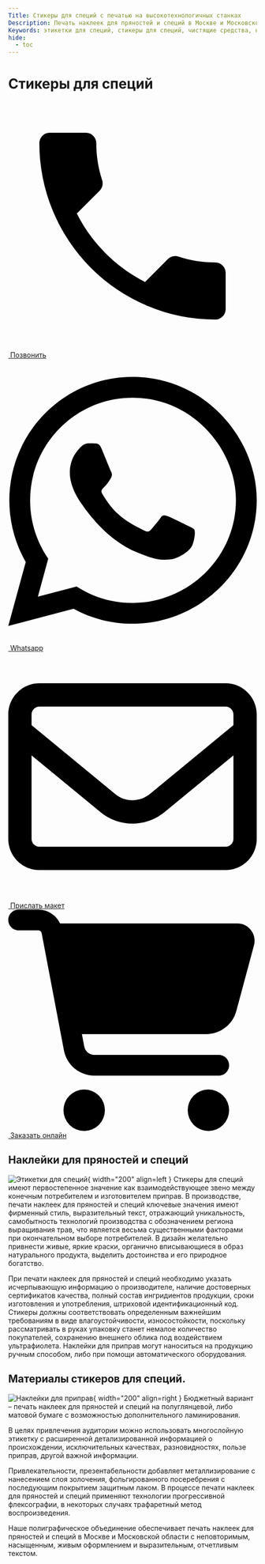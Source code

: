 ```yaml
---
Title: Стикеры для специй с печатью на высокотехнологичных станках
Description: Печать наклеек для пряностей и специй в Москве и Московской области снасыщенным, живым оформлением и выразительным текстом.
Keywords: этикетки для специй, стикеры для специй, чистящие средства, наклейкидля пряностей и специй, реклама, потребитель, самоклеящаяся этикетка, заказ, печатьнаклеек, Москва, Московская область
hide:
  - toc
---
```


# Стикеры для специй
<div class="btn-container">
  <div class="button-item"><a href="tel:+79103331155" class="btn btn-primary phone_btn"><span class="twemoji"><svg xmlns="http://www.w3.org/2000/svg" viewBox="0 0 24 24"><path d="M6.62 10.79c1.44 2.83 3.76 5.15 6.59 6.59l2.2-2.2c.28-.28.67-.36 1.02-.25 1.12.37 2.32.57 3.57.57a1 1 0 0 1 1 1V20a1 1 0 0 1-1 1A17 17 0 0 1 3 4a1 1 0 0 1 1-1h3.5a1 1 0 0 1 1 1c0 1.25.2 2.45.57 3.57.11.35.03.74-.25 1.02l-2.2 2.2Z"></path></svg></span>&nbsp;Позвонить</a></div>

  <div class="button-item"><a href="https://wa.me/79103331155" class="btn btn-primary whatsapp_btn"><span class="twemoji"><svg xmlns="http://www.w3.org/2000/svg" viewBox="0 0 448 512"><path d="M380.9 97.1C339 55.1 283.2 32 223.9 32c-122.4 0-222 99.6-222 222 0 39.1 10.2 77.3 29.6 111L0 480l117.7-30.9c32.4 17.7 68.9 27 106.1 27h.1c122.3 0 224.1-99.6 224.1-222 0-59.3-25.2-115-67.1-157zm-157 341.6c-33.2 0-65.7-8.9-94-25.7l-6.7-4-69.8 18.3L72 359.2l-4.4-7c-18.5-29.4-28.2-63.3-28.2-98.2 0-101.7 82.8-184.5 184.6-184.5 49.3 0 95.6 19.2 130.4 54.1 34.8 34.9 56.2 81.2 56.1 130.5 0 101.8-84.9 184.6-186.6 184.6zm101.2-138.2c-5.5-2.8-32.8-16.2-37.9-18-5.1-1.9-8.8-2.8-12.5 2.8-3.7 5.6-14.3 18-17.6 21.8-3.2 3.7-6.5 4.2-12 1.4-32.6-16.3-54-29.1-75.5-66-5.7-9.8 5.7-9.1 16.3-30.3 1.8-3.7 .9-6.9-.5-9.7-1.4-2.8-12.5-30.1-17.1-41.2-4.5-10.8-9.1-9.3-12.5-9.5-3.2-.2-6.9-.2-10.6-.2-3.7 0-9.7 1.4-14.8 6.9-5.1 5.6-19.4 19-19.4 46.3 0 27.3 19.9 53.7 22.6 57.4 2.8 3.7 39.1 59.7 94.8 83.8 35.2 15.2 49 16.5 66.6 13.9 10.7-1.6 32.8-13.4 37.4-26.4 4.6-13 4.6-24.1 3.2-26.4-1.3-2.5-5-3.9-10.5-6.6z"/></svg></span>&nbsp;Whatsapp</a></div>

  <div class="button-item"><a href="tel:+79103331155" class="btn btn-primary send_btn"><span class="twemoji"><svg xmlns="http://www.w3.org/2000/svg" viewBox="0 0 512 512"><path d="M64 112c-8.8 0-16 7.2-16 16l0 22.1L220.5 291.7c20.7 17 50.4 17 71.1 0L464 150.1l0-22.1c0-8.8-7.2-16-16-16L64 112zM48 212.2L48 384c0 8.8 7.2 16 16 16l384 0c8.8 0 16-7.2 16-16l0-171.8L322 328.8c-38.4 31.5-93.7 31.5-132 0L48 212.2zM0 128C0 92.7 28.7 64 64 64l384 0c35.3 0 64 28.7 64 64l0 256c0 35.3-28.7 64-64 64L64 448c-35.3 0-64-28.7-64-64L0 128z"/></svg></span>&nbsp;Прислать макет</a></div>

  <div class="button-item"><a href="tel:+79103331155" class="btn btn-primary online_btn"><span class="twemoji"><svg xmlns="http://www.w3.org/2000/svg" viewBox="0 0 576 512"><path d="M0 24C0 10.7 10.7 0 24 0L69.5 0c22 0 41.5 12.8 50.6 32l411 0c26.3 0 45.5 25 38.6 50.4l-41 152.3c-8.5 31.4-37 53.3-69.5 53.3l-288.5 0 5.4 28.5c2.2 11.3 12.1 19.5 23.6 19.5L488 336c13.3 0 24 10.7 24 24s-10.7 24-24 24l-288.3 0c-34.6 0-64.3-24.6-70.7-58.5L77.4 54.5c-.7-3.8-4-6.5-7.9-6.5L24 48C10.7 48 0 37.3 0 24zM128 464a48 48 0 1 1 96 0 48 48 0 1 1 -96 0zm336-48a48 48 0 1 1 0 96 48 48 0 1 1 0-96z"/></svg></span>&nbsp;Заказать онлайн</a></div>

</div>

## Наклейки для пряностей и специй
![Этикетки для специй](../type_of_production/img/5.jpg "Этикетки для специй"){ width="200" align=left } 
Стикеры для специй имеют первостепенное значение как взаимодействующее звено
между конечным потребителем и изготовителем приправ. В производстве, печати
наклеек для пряностей и специй ключевые значения имеют фирменный стиль,
выразительный текст, отражающий уникальность, самобытность технологий
производства с обозначением региона выращивания трав, что является весьма
существенными факторами при окончательном выборе потребителей. В дизайн
желательно привнести живые, яркие краски, органично вписывающиеся в образ
натурального продукта, выделить достоинства и его природное богатство.

При печати наклеек для пряностей и специй необходимо указать исчерпывающую
информацию о производителе, наличие достоверных сертификатов качества, полный
состав ингридиентов продукции, сроки изготовления и употребления, штриховой
идентификационный код. Стикеры должны соответствовать определенным
важнейшим требованиям в виде влагоустойчивости, износостойкости, поскольку
рассматривать в руках упаковку станет немалое количество покупателей, сохранению
внешнего облика под воздействием ультрафиолета. Наклейки для приправ могут
наноситься на продукцию ручным способом, либо при помощи автоматического
оборудования.

## Материалы стикеров для специй.
![Наклейки для приправ](../type_of_production/img/6.jpg "Наклейки для приправ"){ width="200" align=right }
Бюджетный вариант – печать наклеек для пряностей и специй на полуглянцевой,
либо матовой бумаге с возможностью дополнительного ламинирования.

В целях привлечения аудитории можно использовать многослойную этикетку с
расширенной детализированной информацией о происхождении, исключительных
качествах, разновидностях, пользе приправ, другой важной информации.

Привлекательности, презентабельности добавляет металлизирование с нанесением
слоя золочения, фольгированного посеребрения с последующим покрытием защитным
лаком. В процессе печати наклеек для пряностей и специй применяют технологии
прогрессивной флексографии, в некоторых случаях трафаретный метод
воспроизведения.

Наше полиграфическое объединение обеспечивает печать наклеек для пряностей и
специй в Москве и Московской области с неповторимым, насыщенным, живым
оформлением и выразительным, отчетливым текстом.


